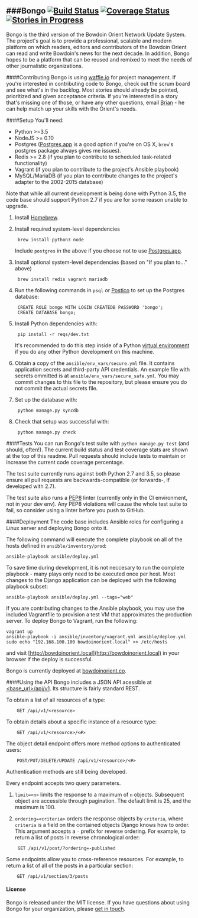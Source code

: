 ###Bongo
[![Build Status](https://img.shields.io/travis/BowdoinOrient/bongo/develop.svg?style=flat)](https://travis-ci.org/BowdoinOrient/bongo) [![Coverage Status](https://img.shields.io/coveralls/BowdoinOrient/bongo/develop.svg?style=flat)](https://coveralls.io/r/BowdoinOrient/bongo?branch=develop)  [![Stories in Progress](https://badge.waffle.io/BowdoinOrient/bongo.svg?label=In%20Progress&title=In%20Progress)](http://waffle.io/BowdoinOrient/bongo)
---
Bongo is the third version of the Bowdoin Orient Network Update System. The project's goal is to provide a professional, scalable and modern platform on which readers, editors and contributors of the Bowdoin Orient can read and write Bowdoin's news for the next decade. In addition, Bongo hopes to be a platform that can be reused and remixed to meet the needs of other journalistic organizations.

####Contributing
Bongo is using [waffle.io](http://waffle.io/BowdoinOrient/bongo) for project management. If you're interested in contributing code to Bongo, check out the scrum board and see what's in the backlog. Most stories should already be pointed, prioritized and given acceptance criteria. If you're interested in a story that's missing one of those, or have any other questions, email [Brian](mailto:bjacobel@gmail.com) - he can help match up your skills with the Orient's needs.


####Setup
You'll need:

- Python >=3.5
- NodeJS >= 0.10
- Postgres ([Postgres.app](http://postgresapp.com) is a good option if you're on OS X, `brew`'s postgres package always gives me issues).
- Redis >= 2.8 (if you plan to contribute to scheduled task-related functionality)
- Vagrant (if you plan to contribute to the project's Ansible playbook)
- MySQL/MariaDB (if you plan to contribute changes to the project's adapter to the 2002-2015 database)

Note that while all current development is being done with Python 3.5, the code base should support Python 2.7 if you are for some reason unable to upgrade.

1. Install [Homebrew](https://brew.sh).

2. Install required system-level dependencies

        brew install python3 node

	Include `postgres` in the above if you choose not to use [Postgres.app](http://postgresapp.com).

3. Install optional system-level dependencies (based on "If you plan to..." above)

        brew install redis vagrant mariadb


4. Run the following commands in `psql` or [Postico](https://eggerapps.at/postico/) to set up the Postgres database:

        CREATE ROLE bongo WITH LOGIN CREATEDB PASSWORD 'bongo';
        CREATE DATABASE bongo;

5. Install Python dependencies with:

        pip install -r reqs/dev.txt

	It's recommended to do this step inside of a Python [virtual environment](http://docs.python-guide.org/en/latest/dev/virtualenvs/) if you do any other Python development on this machine.

6. Obtain a copy of the `ansible/env_vars/secure.yml` file. It contains application secrets and third-party API credentials. An example file with secrets ommitted is at `ansible/env_vars/secure_safe.yml`. You may commit changes to this file to the repository, but please ensure you do not commit the actual secrets file.

7. Set up the database with:

        python manage.py syncdb

8. Check that setup was successful with:

        python manage.py check

####Tests
You can run Bongo's test suite with `python manage.py test` (and should, often!). The current build status and test coverage stats are shown at the top of this readme. Pull requests should include tests to maintain or increase the current code coverage percentage.

The test suite currently runs against both Python 2.7 and 3.5, so please ensure all pull requests are backwards-compatible (or forwards-, if developed with 2.7).

The test suite also runs a [PEP8](https://www.python.org/dev/peps/pep-0008/) linter (currently only in the CI environment, not in your dev env). Any PEP8 violations will cause the whole test suite to fail, so consider using a linter before you push to GitHub.

####Deployment
The code base includes Ansible roles for configuring a Linux server and deploying Bongo onto it.

The following command will execute the complete playbook on all of the hosts defined in `ansible/inventory/prod`:

    ansible-playbook ansible/deploy.yml

To save time during development, it is not neccesary to run the complete playbook - many plays only need to be executed once per host. Most changes to the Django application can be deployed with the following playbook subset:

    ansible-playbook ansible/deploy.yml --tags="web"

If you are contributing changes to the Ansible playbook, you may use the included Vagrantfile to provision a test VM that approximates the production server. To deploy Bongo to Vagrant, run the following:

    vagrant up
    ansible-playbook -i ansible/inventory/vagrant.yml ansible/deploy.yml
    sudo echo "192.168.100.100 bowdoinorient.local" >> /etc/hosts

and visit [http://bowdoinorient.local](http://bowdoinorient.local) in your browser if the deploy is successful.

Bongo is currently deployed at [bowdoinorient.co](http://bowdoinorient.co).

####Using the API
Bongo includes a JSON API acessible at [<base_url>/api/v1](https://bowdoinorient.bjacobel.com/api/v1). Its structure is fairly standard REST.

To obtain a list of all resources of a type:

        GET /api/v1/<resource>

To obtain details about a specific instance of a resource type:

        GET /api/v1/<resource>/<#>

The object detail endpoint offers more method options to authenticated users:

        POST/PUT/DELETE/UPDATE /api/v1/<resource>/<#>

Authentication methods are still being developed.

Every endpoint accepts two query parameters.

1. `limit=<n>` limits the response to a maximum of `n` objects. Subsequent object are accessible through pagination. The default limit is 25, and the maximum is 100.

2. `ordering=<criteria>` orders the response objects by `criteria`, where `criteria` is a field on the contained objects Django knows how to order. This argument accepts a `-` prefix for reverse ordering. For example, to return a list of posts in reverse chronological order:

        GET /api/v1/post/?ordering=-published

Some endpoints allow you to cross-reference resources. For example, to return a  list of all of the posts in a particular section:

        GET /api/v1/section/3/posts


#### License
Bongo is released under the MIT license. If you have questions about using Bongo for your organization, please [get in touch](mailto:bjacobel@gmail.com).
